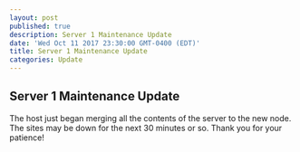 ```yaml
---
layout: post
published: true
description: Server 1 Maintenance Update
date: 'Wed Oct 11 2017 23:30:00 GMT-0400 (EDT)'
title: Server 1 Maintenance Update
categories: Update
---
```

## Server 1 Maintenance Update

The host just began merging all the contents of the server to the new node. The sites may be down for the next 30 minutes or so. Thank you for your patience!
